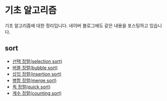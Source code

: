 # 기초 알고리즘
기초 알고리즘에 대한 정리입니다. 
네이버 블로그에도 같은 내용을 포스팅하고 있습니다.

## sort
* [선택 정렬(selection sort)](https://github.com/noonnoo/algorithm/blob/master/basic_algorithm/Sort/selection.md#%EC%84%A0%ED%83%9D-%EC%A0%95%EB%A0%AC, "선택정렬")
* [버블 정렬(bubble sort)](https://github.com/noonnoo/algorithm/blob/master/basic_algorithm/Sort/bubble.md#%EB%B2%84%EB%B8%94-%EC%A0%95%EB%A0%AC,"버블정렬")
* [삽입 정렬(insertion sort)](https://github.com/noonnoo/algorithm/blob/master/basic_algorithm/Sort/insertion.md#%EC%82%BD%EC%9E%85%EC%A0%95%EB%A0%AC,"삽입정렬")
* [병합 정렬(merge sort)](https://github.com/noonnoo/algorithm/blob/master/basic_algorithm/Sort/merge.md#%EB%B2%84%EB%B8%94-%EC%A0%95%EB%A0%AC,"병합정렬")
* [퀵 정렬(quick sort)](https://github.com/noonnoo/algorithm/blob/master/basic_algorithm/Sort/quick.md#%ED%80%B5-%EC%A0%95%EB%A0%AC,"퀵정렬")
* [계수 정렬(counting sort)](https://github.com/noonnoo/algorithm/blob/master/basic_algorithm/Sort/counting.md#%EC%9B%90%EB%A6%AC, "계수정렬")
